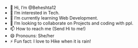 - 👋 Hi, I’m @Beheshta12
- 👀 I’m interested in Tech.
- 🌱 I’m currently learning Web Development.
- 💞️ I’m looking to collaborate on Projects and coding with ppl.
- 📫 How to reach me (Send Hi to me!)
- 😄 Pronouns: She/her
- ⚡ Fun fact: I love to Hike when it is rain!

<!---
Beheshta12/Beheshta12 is a ✨ special ✨ repository because its `README.md` (this file) appears on your GitHub profile.
You can click the Preview link to take a look at your changes.
--->
